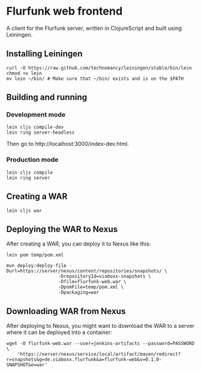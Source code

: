 Flurfunk web frontend
=====================

A client for the Flurfunk server, written in ClojureScript and built using
Leiningen.

Installing Leiningen
--------------------

    curl -O https://raw.github.com/technomancy/leiningen/stable/bin/lein
    chmod +x lein
    mv lein ~/bin/ # Make sure that ~/bin/ exists and is on the $PATH

Building and running
--------------------

### Development mode ###

    lein cljs compile-dev
    lein ring server-headless
    
Then go to http://localhost:3000/index-dev.html.

### Production mode ###

    lein cljs compile
    lein ring server

Creating a WAR
--------------

    lein cljs war

Deploying the WAR to Nexus
--------------------------

After creating a WAR, you can deploy it to Nexus like this:

    lein pom temp/pom.xml

    mvn deploy:deploy-file -Durl=https://server/nexus/content/repositories/snapshots/ \
                       -DrepositoryId=viaboxx-snapshots \
                       -Dfile=flurfunk-web.war \
                       -DpomFile=temp/pom.xml \
                       -Dpackaging=war 

Downloading WAR from Nexus
--------------------------

After deploying to Nexus, you might want to download the WAR to a server where
it can be deployed into a container:

    wget -O flurfunk-web.war --user=jenkins-artifacts --password=PASSWORD \
        'https://server/nexus/service/local/artifact/maven/redirect?r=snapshots&g=de.viaboxx.flurfunk&a=flurfunk-web&v=0.1.0-SNAPSHOT&e=war'
